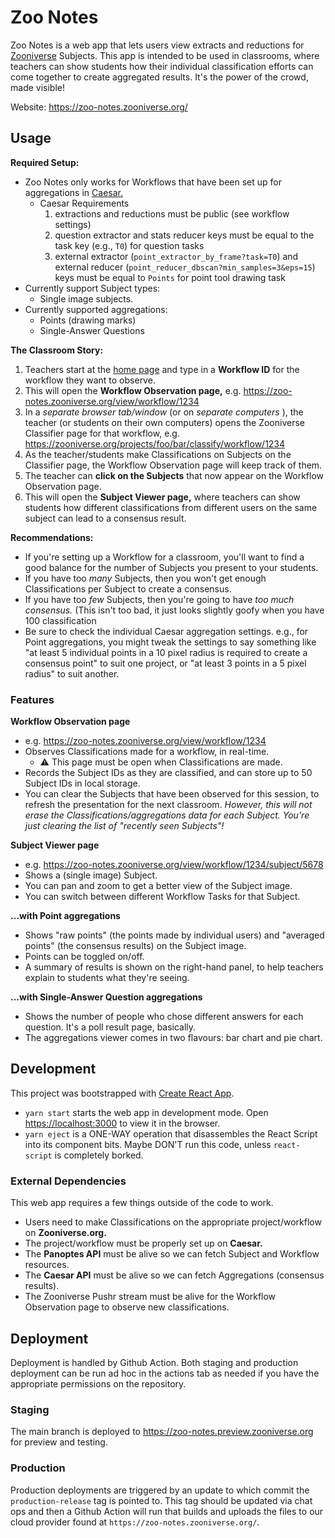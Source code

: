 # Zoo Notes

Zoo Notes is a web app that lets users view extracts and reductions for [Zooniverse](https://www.zooniverse.org/) Subjects. This app is intended to be used in classrooms, where teachers can show students how their individual classification efforts can come together to create aggregated results. It's the power of the crowd, made visible!

Website: https://zoo-notes.zooniverse.org/

## Usage

**Required Setup:**

- Zoo Notes only works for Workflows that have been set up for aggregations in [Caesar.](https://github.com/zooniverse/caesar)
  - Caesar Requirements
    1. extractions and reductions must be public (see workflow settings)
    2. question extractor and stats reducer keys must be equal to the task key (e.g., `T0`) for question tasks
    3. external extractor (`point_extractor_by_frame?task=T0`) and external reducer (`point_reducer_dbscan?min_samples=3&eps=15`) keys must be equal to `Points` for point tool drawing task
- Currently support Subject types:
  - Single image subjects.
- Currently supported aggregations:
  - Points (drawing marks) 
  - Single-Answer Questions

**The Classroom Story:**

1. Teachers start at the [home page](https://zoo-notes.zooniverse.org/) and type in a **Workflow ID** for the workflow they want to observe.
2. This will open the **Workflow Observation page,** e.g. https://zoo-notes.zooniverse.org/view/workflow/1234
3. In a _separate browser tab/window_ (or on _separate computers_ ), the teacher (or students on their own computers) opens the Zooniverse Classifier page for that workflow, e.g. https://zooniverse.org/projects/foo/bar/classify/workflow/1234
4. As the teacher/students make Classifications on Subjects on the Classifier page, the Workflow Observation page will keep track of them.
5. The teacher can **click on the Subjects** that now appear on the Workflow Observation page.
6. This will open the **Subject Viewer page,** where teachers can show students how different classifications from different users on the same subject can lead to a consensus result.

**Recommendations:**

- If you're setting up a Workflow for a classroom, you'll want to find a good balance for the number of Subjects you present to your students.
- If you have too _many_ Subjects, then you won't get enough Classifications per Subject to create a consensus.
- If you have too _few_ Subjects, then you're going to have _too much consensus._ (This isn't too bad, it just looks slightly goofy when you have 100 classification
- Be sure to check the individual Caesar aggregation settings. e.g., for Point aggregations, you might tweak the settings to say something like "at least 5 individual points in a 10 pixel radius is required to create a consensus point" to suit one project, or "at least 3 points in a 5 pixel radius" to suit another.

### Features

**Workflow Observation page**

- e.g. https://zoo-notes.zooniverse.org/view/workflow/1234
- Observes Classifications made for a workflow, in real-time.
  - ⚠️ This page must be open when Classifications are made.
- Records the Subject IDs as they are classified, and can store up to 50 Subject IDs in local storage.
- You can clear the Subjects that have been observed for this session, to refresh the presentation for the next classroom. _However, this will not erase the Classifications/aggregations data for each Subject. You're just clearing the list of "recently seen Subjects"!_

**Subject Viewer page**

- e.g. https://zoo-notes.zooniverse.org/view/workflow/1234/subject/5678
- Shows a (single image) Subject.
- You can pan and zoom to get a better view of the Subject image.
- You can switch between different Workflow Tasks for that Subject.

**...with Point aggregations**

- Shows "raw points" (the points made by individual users) and "averaged points" (the consensus results) on the Subject image.
- Points can be toggled on/off.
- A summary of results is shown on the right-hand panel, to help teachers explain to students what they're seeing.

**...with Single-Answer Question aggregations**

- Shows the number of people who chose different answers for each question. It's a poll result page, basically.
- The aggregations viewer comes in two flavours: bar chart and pie chart.

## Development

This project was bootstrapped with [Create React App](https://github.com/facebook/create-react-app).

- `yarn start` starts the web app in development mode. Open [https://localhost:3000](https://localhost:3000) to view it in the browser.
- `yarn eject` is a ONE-WAY operation that disassembles the React Script into its component bits. Maybe DON'T run this code, unless `react-script` is completely borked.

### External Dependencies

This web app requires a few things outside of the code to work.

- Users need to make Classifications on the appropriate project/workflow on **Zooniverse.org.**
- The project/workflow must be properly set up on **Caesar.**
- The **Panoptes API** must be alive so we can fetch Subject and Workflow resources.
- The **Caesar API** must be alive so we can fetch Aggregations (consensus results).
- The Zooniverse Pushr stream must be alive for the Workflow Observation page to observe new classifications.

## Deployment

Deployment is handled by Github Action. Both staging and production deployment can be run ad hoc in the actions tab as needed if you have the appropriate permissions on the repository.

###  Staging

The main branch is deployed to https://zoo-notes.preview.zooniverse.org for preview and testing.

### Production

Production deployments are triggered by an update to which commit the `production-release` tag is pointed to. This tag should be updated via chat ops and then a Github Action will run that builds and uploads the files to our cloud provider found at `https://zoo-notes.zooniverse.org/`.
